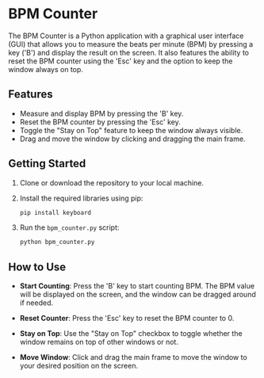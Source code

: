 # BPM Counter

The BPM Counter is a Python application with a graphical user interface (GUI) that allows you to measure the beats per minute (BPM) by pressing a key ('B') and display the result on the screen. It also features the ability to reset the BPM counter using the 'Esc' key and the option to keep the window always on top.

## Features

- Measure and display BPM by pressing the 'B' key.
- Reset the BPM counter by pressing the 'Esc' key.
- Toggle the "Stay on Top" feature to keep the window always visible.
- Drag and move the window by clicking and dragging the main frame.

## Getting Started

1. Clone or download the repository to your local machine.

2. Install the required libraries using pip:

   ```bash
   pip install keyboard
   ```

3. Run the `bpm_counter.py` script:

   ```bash
   python bpm_counter.py
   ```

## How to Use

- **Start Counting**: Press the 'B' key to start counting BPM. The BPM value will be displayed on the screen, and the window can be dragged around if needed.

- **Reset Counter**: Press the 'Esc' key to reset the BPM counter to 0.

- **Stay on Top**: Use the "Stay on Top" checkbox to toggle whether the window remains on top of other windows or not.

- **Move Window**: Click and drag the main frame to move the window to your desired position on the screen.
